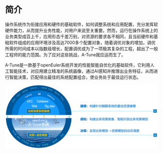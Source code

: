 # 简介<a name="ZH-CN_TOPIC_0213174666"></a>

操作系统作为衔接应用和硬件的基础软件，如何调整系统和应用配置，充分发挥软硬件能力，从而提升业务性能，对用户来说至关重要。然而，运行在操作系统上的业务类型成百上千，应用形态千差万别，对资源的要求各不相同，且当前硬件和基础软件组成的应用环境涉及高达7000多个配置对象，随着调优对象的增加，调优所需的时间成本以指数级增长，配置调优成为了一项极其复杂的工程，超出了一般工程师的能力范围。为了应对这些挑战，A-Tune就应运而生了。

A-Tune是一款基于openEuler系统开发的性能智能自优化的基础软件，它利用人工智能技术，对应用建立精准的系统画像，通过AI感知并推理出业务特征，从而进行智能决策，匹配得出最佳的系统配置组合，使业务处于最佳运行状态。

![](figures/zh-cn_image_0215192422.png)

